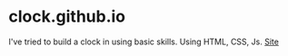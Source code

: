 # clock.github.io
I've tried to build a clock in using basic skills.
Using HTML, CSS, Js.
[Site](https://refreshmymind-i.github.io/clock.github.io/)